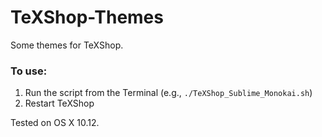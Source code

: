 # TeXShop-Themes
Some themes for TeXShop.

### To use:
1. Run the script from the Terminal (e.g., `./TeXShop_Sublime_Monokai.sh`)
2. Restart TeXShop

Tested on OS X 10.12.
